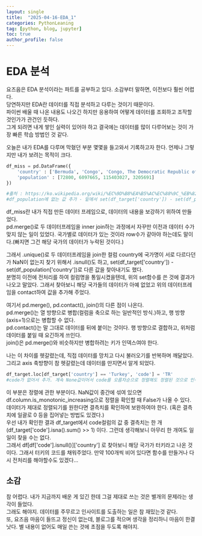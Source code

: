 ```yaml
---
layout: single
title:  "2025-04-16-EDA_1"
categories: PythonLeaning
tag: [python, blog, jupyter]
toc: true
author_profile: false
---
```



<head>
  <style>
    table.dataframe {
      white-space: normal;
      width: 100%;
      height: 240px;
      display: block;
      overflow: auto;
      font-family: Arial, sans-serif;
      font-size: 0.9rem;
      line-height: 20px;
      text-align: center;
      border: 0px !important;
    }

    table.dataframe th {
      text-align: center;
      font-weight: bold;
      padding: 8px;
    }

    table.dataframe td {
      text-align: center;
      padding: 8px;
    }

    table.dataframe tr:hover {
      background: #b8d1f3; 
    }

    .output_prompt {
      overflow: auto;
      font-size: 0.9rem;
      line-height: 1.45;
      border-radius: 0.3rem;
      -webkit-overflow-scrolling: touch;
      padding: 0.8rem;
      margin-top: 0;
      margin-bottom: 15px;
      font: 1rem Consolas, "Liberation Mono", Menlo, Courier, monospace;
      color: $code-text-color;
      border: solid 1px $border-color;
      border-radius: 0.3rem;
      word-break: normal;
      white-space: pre;
    }

  .dataframe tbody tr th:only-of-type {
      vertical-align: middle;
  }

  .dataframe tbody tr th {
      vertical-align: top;
  }

  .dataframe thead th {
      text-align: center !important;
      padding: 8px;
  }

  .page__content p {
      margin: 0 0 0px !important;
  }

  .page__content p > strong {
    font-size: 0.8rem !important;
  }

  </style>
</head>





# **EDA 분석**

요즈음은  EDA 분석이라는 파트를 공부하고 있다. 소감부터 말하면, 이전보다 훨씬 어렵다.  
당연하지만 EDA란 데이터를 직접 분석하고 다루는 것이기 때문이다.  
파이썬 배울 때 나온 내용도 나오긴 하지만 응용하여 어떻게 데이터를 조회하고 조작할 것인가가 관건인 듯하다.  
그게 되려면 내게 쌓인 실력이 있어야 하고 결국에는 데이터를 많이 다루어보는 것이 가장 빠른 학습 방법인 것 같다.  

오늘은 내가 EDA를 다루며 막혔던 부분 몇몇을 들고와서 기록하고자 한다. 언제나 그렇지만 내가 보려는 목적이 크다.  



```python
df_miss = pd.DataFrame({
    'country' : ['Bermuda', 'Congo', 'Congo, The Democratic Republic of the', 'Puerto Rico'],
    'population' : [72800, 6097665, 115403027, 3205691]
})

#출처 : https://ko.wikipedia.org/wiki/%EC%9D%B8%EA%B5%AC%EC%88%9C_%EB%82%98%EB%9D%BC_%EB%AA%A9%EB%A1%9D
#df_population에 없는 값 추가 - 밑에서 set(df_target['country']) - set(df_population['country'])로 찾아냄.
```

df_miss란 내가 직접 만든 데이터 프레임으로, 데이터의 내용을 보강하기 위하여 만들었다.  
pd.merge()로 두 데이터프레임을 inner join하는 과정에서 자꾸만 이전과 데이터 수가 맞지 않는 일이 있었다. 국가별로 데이터가 있는 것이라 row수가 같아야 하는데도 말이다.(빠지면 그건 해당 국가의 데이터가 누락된 것이다.)  

그래서 .unique()로 두 데이터프레임을 join한 컬럼 country에 국가명이 서로 다르다던가 NaN이 없는지 찾기 위해서 .isnull()도 하고, set(df_target['country']) - set(df_population['country'])로 다른 값을 찾아내기도 했다.  
분명히 이전에 전처리를 하여 컬럼명을 통일시켰을텐데, 위의 set함수를 쓴 것에 결과가 나오고 말았다. 그래서 찾아보니 해당 국가들의 데이터가 아예 없었고 위의 데이터프레임을 contact하여 값을 추가해 주었다.  


여기서 pd.merge(), pd.contact(), join()의 다른 점이 나온다.  
 pd.merge()는 열 방향으로 병합(컬럼을 축으로 하는 일반적인 방식.)하고, 행 방향(axis=1)으로는 병합할 수 없다.  
 pd.contact()는 말 그대로 데이터를 뒤에 붙이는 것이다. 행 방향으로 결합하고, 위처럼 데이터를 붙일 때 요긴하게 쓰인다.  
 join()은 pd.merge()와 비슷하지만 병합하려는 키가 인덱스여야 한다.  

 나는 이 차이를 헷갈렸는데, 직접 데이터를 망치고 다시 불러오기를 반복하며 깨달았다. 그리고 axis 축방향이 참 헷갈렸는데 데이터를 만지면서 알게 되었다.  
 



```python
df_target.loc[df_target['country'] == 'Turkey', 'code'] = 'TR'
#code가 없어서 추가. 계속 None값이어서 code를 오름차순으로 정렬해도 정렬된 것으로 인식되지 않을 수 있음.
```


  
이 부분은 정렬에 관한 부분이다. NaN값이 중간에 섞여 있으면 df.column.is_monotonic_increasing으로 정렬을 확인할 때 False가 나올 수 있다.  
데이터가 제대로 정렬되기를 원한다면 결측치를 확인하여 보완하여야 한다. (혹은 결측치에 일괄로 0 등을 집어넣는 방법도 있겠다.)  
우선 내가 확인한 결과 df_target에서 code컬럼의 값 중 결측치는 한 개(df_target['code'].isna().sum() >> 1) 이다. 그런데 생각해보니 아무리 한 개여도 일일이 찾을 수는 없다.  
그래서 df[df['code'].isnull()]['country'] 로 찾아보니 해당 국가가 터키라고 나온 것이다. 그래서 터키의 코드를 채워주었다. 만약 100개씩 비어 있다면 함수를 만들거나 다시 전처리를 해야할수도 있겠다...  





## **소감**

참 어렵다. 내가 지금까지 배운 게 있긴 한데 그걸 제대로 쓰는 것은 별개의 문제라는 생각이 들었다.  
그래도 해야지. 데이터를 주무르고 인사이트를 도출하는 일은 참 재밌는것 같다.  
또, 요즈음 마음이 들뜨고 정신이 없는데, 블로그를 적으며 생각을 정리하니 마음이 한결 낫다. 별 내용이 없어도 매일 쓴는 것에 초점을 두도록 해야지.  


















